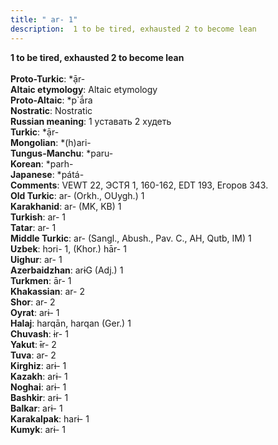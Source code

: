 ```yaml
---
title: " ar- 1"
description:  1 to be tired, exhausted 2 to become lean
---
```

<strong> 1 to be tired, exhausted 2 to become lean</strong><br><br>
<strong>Proto-Turkic</strong>:  *ạ̄r-<br>
<strong>Altaic etymology</strong>:  Altaic etymology<br>
<strong> Proto-Altaic</strong>:  *p`ā́ra<br>
<strong>Nostratic</strong>:  Nostratic<br>
<strong>Russian meaning</strong>:  1 уставать 2 худеть<br>
<strong>Turkic</strong>:  *ạ̄r-<br>
<strong>Mongolian</strong>:  *(h)ari-<br>
<strong>Tungus-Manchu</strong>:  *paru-<br>
<strong>Korean</strong>:  *parh-<br>
<strong>Japanese</strong>:  *pátá-<br>
<strong>Comments</strong>:  VEWT 22, ЭСТЯ 1, 160-162, EDT 193, Егоров 343.<br>
<strong>Old Turkic</strong>:  ar- (Orkh., OUygh.) 1<br>
<strong>Karakhanid</strong>:  ar- (MK, KB) 1<br>
<strong>Turkish</strong>:  ar- 1<br>
<strong>Tatar</strong>:  ar- 1<br>
<strong>Middle Turkic</strong>:  ar- (Sangl., Abush., Pav. C., AH, Qutb, IM) 1<br>
<strong>Uzbek</strong>:  hɔri- 1, (Khor.) hār- 1<br>
<strong>Uighur</strong>:  ar- 1<br>
<strong>Azerbaidzhan</strong>:  arɨG (Adj.) 1<br>
<strong>Turkmen</strong>:  ār- 1<br>
<strong>Khakassian</strong>:  ar- 2<br>
<strong>Shor</strong>:  ar- 2<br>
<strong>Oyrat</strong>:  arɨ- 1<br>
<strong>Halaj</strong>:  harqān, harqan (Ger.) 1<br>
<strong>Chuvash</strong>:  ɨr- 1<br>
<strong>Yakut</strong>:  ɨ̄r- 2<br>
<strong>Tuva</strong>:  ar- 2<br>
<strong>Kirghiz</strong>:  arɨ- 1<br>
<strong>Kazakh</strong>:  arɨ- 1<br>
<strong>Noghai</strong>:  arɨ- 1<br>
<strong>Bashkir</strong>:  arɨ- 1<br>
<strong>Balkar</strong>:  arɨ- 1<br>
<strong>Karakalpak</strong>:  harɨ- 1<br>
<strong>Kumyk</strong>:  arɨ- 1<br>


